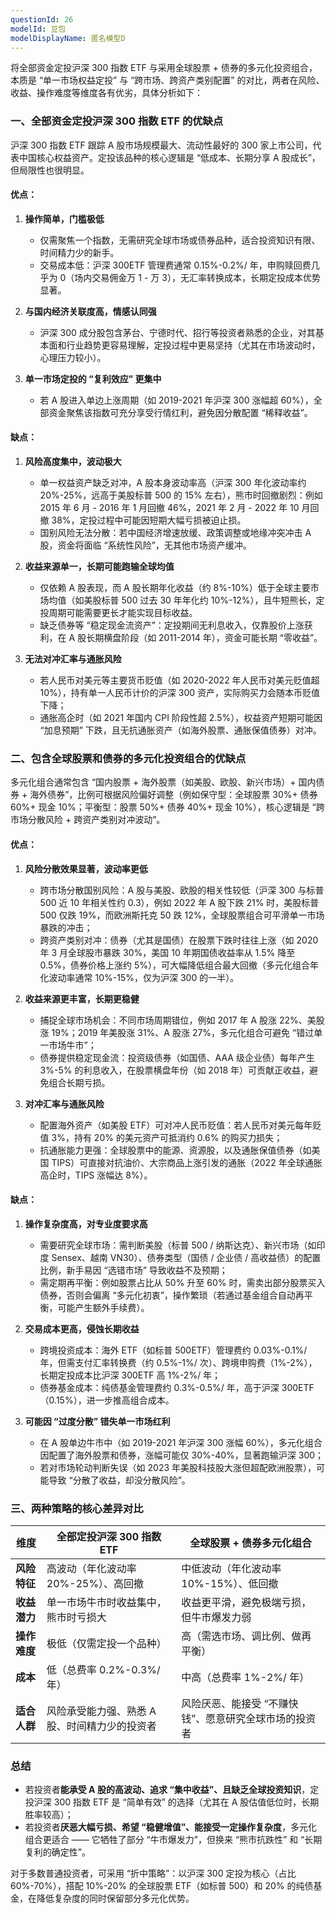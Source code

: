 ```yaml
---
questionId: 26
modelId: 豆包
modelDisplayName: 匿名模型D
---
```

将全部资金定投沪深 300 指数 ETF 与采用全球股票 + 债券的多元化投资组合，本质是 “单一市场权益定投” 与 “跨市场、跨资产类别配置” 的对比，两者在风险、收益、操作难度等维度各有优劣，具体分析如下：

### 一、全部资金定投沪深 300 指数 ETF 的优缺点

沪深 300 指数 ETF 跟踪 A 股市场规模最大、流动性最好的 300 家上市公司，代表中国核心权益资产。定投该品种的核心逻辑是 “低成本、长期分享 A 股成长”，但局限性也很明显。

#### 优点：

1. **操作简单，门槛极低**
    
    - 仅需聚焦一个指数，无需研究全球市场或债券品种，适合投资知识有限、时间精力少的新手。
    - 交易成本低：沪深 300ETF 管理费通常 0.15%-0.2%/ 年，申购赎回费几乎为 0（场内交易佣金万 1 - 万 3），无汇率转换成本，长期定投成本优势显著。
2. **与国内经济关联度高，情感认同强**
    
    - 沪深 300 成分股包含茅台、宁德时代、招行等投资者熟悉的企业，对其基本面和行业趋势更容易理解，定投过程中更易坚持（尤其在市场波动时，心理压力较小）。
3. **单一市场定投的 “复利效应” 更集中**
    
    - 若 A 股进入单边上涨周期（如 2019-2021 年沪深 300 涨幅超 60%），全部资金聚焦该指数可充分享受行情红利，避免因分散配置 “稀释收益”。

#### 缺点：

1. **风险高度集中，波动极大**
    
    - 单一权益资产缺乏对冲，A 股本身波动率高（沪深 300 年化波动率约 20%-25%，远高于美股标普 500 的 15% 左右），熊市时回撤剧烈：例如 2015 年 6 月 - 2016 年 1 月回撤 46%，2021 年 2 月 - 2022 年 10 月回撤 38%，定投过程中可能因短期大幅亏损被迫止损。
    - 国别风险无法分散：若中国经济增速放缓、政策调整或地缘冲突冲击 A 股，资金将面临 “系统性风险”，无其他市场资产缓冲。
2. **收益来源单一，长期可能跑输全球均值**
    
    - 仅依赖 A 股表现，而 A 股长期年化收益（约 8%-10%）低于全球主要市场均值（如美股标普 500 过去 30 年年化约 10%-12%），且牛短熊长，定投周期可能需要更长才能实现目标收益。
    - 缺乏债券等 “稳定现金流资产”：定投期间无利息收入，仅靠股价上涨获利，在 A 股长期横盘阶段（如 2011-2014 年），资金可能长期 “零收益”。
3. **无法对冲汇率与通胀风险**
    
    - 若人民币对美元等主要货币贬值（如 2020-2022 年人民币对美元贬值超 10%），持有单一人民币计价的沪深 300 资产，实际购买力会随本币贬值下降；
    - 通胀高企时（如 2021 年国内 CPI 阶段性超 2.5%），权益资产短期可能因 “加息预期” 下跌，且无抗通胀资产（如海外股票、通胀保值债券）对冲。

### 二、包含全球股票和债券的多元化投资组合的优缺点

多元化组合通常包含 “国内股票 + 海外股票（如美股、欧股、新兴市场）+ 国内债券 + 海外债券”，比例可根据风险偏好调整（例如保守型：全球股票 30%+ 债券 60%+ 现金 10%；平衡型：股票 50%+ 债券 40%+ 现金 10%），核心逻辑是 “跨市场分散风险 + 跨资产类别对冲波动”。

#### 优点：

1. **风险分散效果显著，波动率更低**
    
    - 跨市场分散国别风险：A 股与美股、欧股的相关性较低（沪深 300 与标普 500 近 10 年相关性约 0.3），例如 2022 年 A 股下跌 21% 时，美股标普 500 仅跌 19%，而欧洲斯托克 50 跌 12%，全球股票组合可平滑单一市场暴跌的冲击；
    - 跨资产类别对冲：债券（尤其是国债）在股票下跌时往往上涨（如 2020 年 3 月全球股市暴跌 30%，美国 10 年期国债收益率从 1.5% 降至 0.5%，债券价格上涨约 5%），可大幅降低组合最大回撤（多元化组合年化波动率通常 10%-15%，仅为沪深 300 的一半）。
2. **收益来源更丰富，长期更稳健**
    
    - 捕捉全球市场机会：不同市场周期错位，例如 2017 年 A 股涨 22%、美股涨 19%；2019 年美股涨 31%、A 股涨 27%，多元化组合可避免 “错过单一市场牛市”；
    - 债券提供稳定现金流：投资级债券（如国债、AAA 级企业债）每年产生 3%-5% 的利息收入，在股票横盘年份（如 2018 年）可贡献正收益，避免组合长期亏损。
3. **对冲汇率与通胀风险**
    
    - 配置海外资产（如美股 ETF）可对冲人民币贬值：若人民币对美元每年贬值 3%，持有 20% 的美元资产可抵消约 0.6% 的购买力损失；
    - 抗通胀能力更强：全球股票中的能源、资源股，以及通胀保值债券（如美国 TIPS）可直接对抗油价、大宗商品上涨引发的通胀（2022 年全球通胀高企时，TIPS 涨幅达 8%）。

#### 缺点：

1. **操作复杂度高，对专业度要求高**
    
    - 需要研究全球市场：需判断美股（标普 500 / 纳斯达克）、新兴市场（如印度 Sensex、越南 VN30）、债券类型（国债 / 企业债 / 高收益债）的配置比例，新手易因 “选错市场” 导致收益不及预期；
    - 需定期再平衡：例如股票占比从 50% 升至 60% 时，需卖出部分股票买入债券，否则会偏离 “多元化初衷”，操作繁琐（若通过基金组合自动再平衡，可能产生额外手续费）。
2. **交易成本更高，侵蚀长期收益**
    
    - 跨境投资成本：海外 ETF（如标普 500ETF）管理费约 0.03%-0.1%/ 年，但需支付汇率转换费（约 0.5%-1%/ 次）、跨境申购费（1%-2%），长期定投成本比沪深 300ETF 高 1%-2%/ 年；
    - 债券基金成本：纯债基金管理费约 0.3%-0.5%/ 年，高于沪深 300ETF（0.15%），进一步推高组合成本。
3. **可能因 “过度分散” 错失单一市场红利**
    
    - 在 A 股单边牛市中（如 2019-2021 年沪深 300 涨幅 60%），多元化组合因配置了海外股票和债券，涨幅可能仅 30%-40%，显著跑输沪深 300；
    - 若对市场轮动判断失误（如 2023 年美股科技股大涨但超配欧洲股票），可能导致 “分散了收益，却没分散风险”。

### 三、两种策略的核心差异对比

|维度|全部定投沪深 300 指数 ETF|全球股票 + 债券多元化组合|
|---|---|---|
|**风险特征**|高波动（年化波动率 20%-25%）、高回撤|中低波动（年化波动率 10%-15%）、低回撤|
|**收益潜力**|单一市场牛市时收益集中，熊市时亏损大|收益更平滑，避免极端亏损，但牛市爆发力弱|
|**操作难度**|极低（仅需定投一个品种）|高（需选市场、调比例、做再平衡）|
|**成本**|低（总费率 0.2%-0.3%/ 年）|中高（总费率 1%-2%/ 年）|
|**适合人群**|风险承受能力强、熟悉 A 股、时间精力少的投资者|风险厌恶、能接受 “不赚快钱”、愿意研究全球市场的投资者|

### 总结

- 若投资者**能承受 A 股的高波动、追求 “集中收益”、且缺乏全球投资知识**，定投沪深 300 指数 ETF 是 “简单有效” 的选择（尤其在 A 股估值低位时，长期胜率较高）；
- 若投资者**厌恶大幅亏损、希望 “稳健增值”、能接受一定操作复杂度**，多元化组合更适合 —— 它牺牲了部分 “牛市爆发力”，但换来 “熊市抗跌性” 和 “长期复利的确定性”。

  

对于多数普通投资者，可采用 “折中策略”：以沪深 300 定投为核心（占比 60%-70%），搭配 10%-20% 的全球股票 ETF（如标普 500）和 20% 的纯债基金，在降低复杂度的同时保留部分多元化优势。